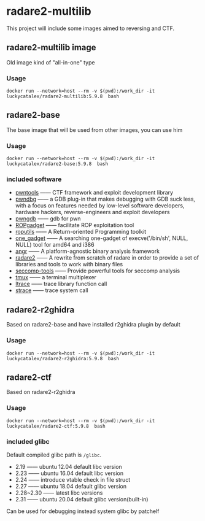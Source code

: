 radare2-multilib
=========
This project will include some images aimed to reversing and CTF.

## radare2-multilib image
Old image kind of "all-in-one" type

### Usage
```
docker run --network=host --rm -v $(pwd):/work_dir -it luckycatalex/radare2-multilib:5.9.8  bash
```

## radare2-base
The base image that will be used from other images, you can use him

### Usage
```
docker run --network=host --rm -v $(pwd):/work_dir -it luckycatalex/radare2-base:5.9.8  bash
```

### included software

- [pwntools](https://github.com/Gallopsled/pwntools)  —— CTF framework and exploit development library
- [pwndbg](https://github.com/pwndbg/pwndbg)  —— a GDB plug-in that makes debugging with GDB suck less, with a focus on features needed by low-level software developers, hardware hackers, reverse-engineers and exploit developers
- [pwngdb](https://github.com/scwuaptx/Pwngdb) —— gdb for pwn
- [ROPgadget](https://github.com/JonathanSalwan/ROPgadget)  —— facilitate ROP exploitation tool
- [roputils](https://github.com/inaz2/roputils) 	—— A Return-oriented Programming toolkit
- [one_gadget](https://github.com/david942j/one_gadget) —— A searching one-gadget of execve('/bin/sh', NULL, NULL) tool for amd64 and i386
- [angr](https://github.com/angr/angr)   ——  A platform-agnostic binary analysis framework
- [radare2](https://github.com/radare/radare2) ——  A rewrite from scratch of radare in order to provide a set of libraries and tools to work with binary files
- [seccomp-tools](https://github.com/david942j/seccomp-tools) —— Provide powerful tools for seccomp analysis
- [tmux](https://tmux.github.io/) 	—— a terminal multiplexer
- [ltrace](https://linux.die.net/man/1/ltrace)      —— trace library function call
- [strace](https://linux.die.net/man/1/strace)     —— trace system call

## radare2-r2ghidra

Based on radare2-base and have installed r2ghidra plugin by default

### Usage
```
docker run --network=host --rm -v $(pwd):/work_dir -it luckycatalex/radare2-r2ghidra:5.9.8  bash
```

## radare2-ctf

Based on radare2-r2ghidra

### Usage
```
docker run --network=host --rm -v $(pwd):/work_dir -it luckycatalex/radare2-ctf:5.9.8  bash
```

### included glibc

Default compiled glibc path is `/glibc`.

- 2.19  —— ubuntu 12.04 default libc version
- 2.23  —— ubuntu 16.04 default libc version
- 2.24  —— introduce vtable check in file struct
- 2.27  —— ubuntu 18.04 default glibc version
- 2.28~2.30  —— latest libc versions
- 2.31  —— ubuntu 20.04 default glibc version(built-in)

Can be used for debugging instead system glibc by patchelf